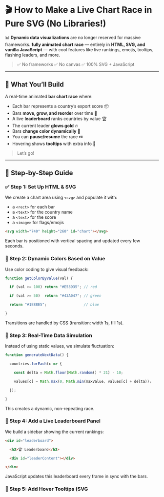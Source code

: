 # 🎬 How to Make a Live Chart Race in Pure SVG (No Libraries!)

📊 **Dynamic data visualizations** are no longer reserved for massive frameworks. 
**fully animated chart race** — entirely in **HTML, SVG, and vanilla JavaScript** — with cool features like live rankings, emojis, tooltips, flashing leaders, and more.

> ✅ No frameworks 
> ✅ No canvas 
> ✅ 100% SVG + JavaScript

---

## 🚀 What You’ll Build

A real-time animated **bar chart race** where:

- Each bar represents a country’s export score 📦 
- Bars **move, grow, and reorder** over time 🔄 
- A live **leaderboard** ranks countries by value 🏆 
- The current leader **glows gold** 🔥 
- Bars **change color dynamically** 🎨 
- You can **pause/resume** the race ⏯️ 
- Hovering shows **tooltips** with extra info 🧠 

> Let’s go!

---

## 🔧 Step-by-Step Guide

### ✅ Step 1: Set Up HTML & SVG

We create a chart area using `<svg>` and populate it with:
- a `<rect>` for each bar
- a `<text>` for the country name
- a `<text>` for the score
- a `<image>` for flags/emojis

```html
<svg width="740" height="260" id="chart"></svg>
```

Each bar is positioned with vertical spacing and updated every few seconds.

### 🎨 Step 2: Dynamic Colors Based on Value
Use color coding to give visual feedback:

```js
function getColorByValue(val) {

  if (val >= 100) return "#E53935"; // red

  if (val >= 50)  return "#43A047"; // green

  return "#1E88E5";                 // blue

}
```
Transitions are handled by CSS (transition: width 1s, fill 1s).

### 🔁 Step 3: Real-Time Data Simulation

Instead of using static values, we simulate fluctuation:
```js
function generateNextData() {

  countries.forEach(c => {

    const delta = Math.floor(Math.random() * 21) - 10;

    values[c] = Math.max(0, Math.min(maxValue, values[c] + delta));

  });

}
```
This creates a dynamic, non-repeating race.

### 🏁 Step 4: Add a Live Leaderboard Panel

We build a sidebar showing the current rankings:
```html
<div id="leaderboard">

  <h3>🏆 Leaderboard</h3>

  <div id="leaderContent"></div>

</div>
```
JavaScript updates this leaderboard every frame in sync with the bars.

### 🧠 Step 5: Add Hover Tooltips (SVG <title>)
Each bar, flag, and label gets a <title> tag:
```js
function setTooltip(element, text) {

  let title = element.querySelector("title");

  if (!title) {

    title = document.createElementNS("http://www.w3.org/2000/svg", "title");

    element.appendChild(title);

  }

  title.textContent = text;

}
```
This gives users extra context without cluttering the UI.

### 🔥 Step 6: Flashing Gold Highlight for the Leader

We use simple CSS animation to add a glow effect:
```css
.glow {

  animation: glowPulse 1.2s infinite alternate;

}

@keyframes glowPulse {

  from { filter: drop-shadow(0 0 4px gold); }

  to   { filter: drop-shadow(0 0 10px gold); }

}
```
Apply .glow to the top country each round:
```css
bar.classList.toggle("glow", i === 0);
```

### 📋 Feature Summary

Feature Status

✅ SVG-based chart structure
✅ Real-time data updates
✅ Dynamic color changes
✅ Pause/Resume functionality
✅ Live leaderboard panel
✅  Tooltips on hover
✅ Gold glow for #1 rank

### ⚙️ Why Use SVG?
SVG is:
Lightweight
Easily styled with CSS
Accessible in all modern browsers
Exportable and scalable

And best of all — it works seamlessly with vanilla JavaScript for real-time updates.
